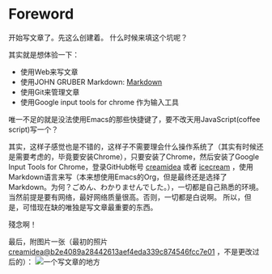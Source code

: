 Foreword
========

开始写文章了。先这么创建着。 什么时候来填这个坑呢？

其实就是想体验一下：
+ 使用Web来写文章
+ 使用JOHN GRUBER Markdown: [Markdown](http://daringfireball.net/projects/markdown/syntax)
+ 使用Git来管理文章
+ 使用Google input tools for chrome 作为输入工具

唯一不足的就是没法使用Emacs的那些快捷键了，要不改天用JavaScript(coffee script)写一个？

其实，这样子感觉也是不错的，这样子不需要理会什么操作系统了（其实有时候还是需要考虑的，毕竟要安装Chrome），只要安装了Chrome，然后安装了Google Input Tools for Chrome，登录GitHub帐号 [creamidea](creamidea.github.io)  或者 [icecream](icecream.github.io) ，使用Markdown语言来写（本来想使用Emacs的Org，但是最终还是选择了Markdown。为何？ごめん、わかりませんでした。），一切都是自己熟悉的环境。
当然前提是要有网络，最好网络质量很高。否则，一切都是白说啊。
所以，但是，可惜现在缺的唯独是写文章最重要的东西。

殘念啊！

最后，附图片一张（最初的照片 [creamidea@b2e4089a28442613aef4eda339c874546fcc7e01](https://github.com/icecream/Great-Expectations/blob/b2e4089a28442613aef4eda339c874546fcc7e01/articles/Foreword.md) ，不是更改过后的）：
![一个写文章的地方](http://farm4.staticflickr.com/3710/10751872716_36eede1d32_o.png "Write Article")
